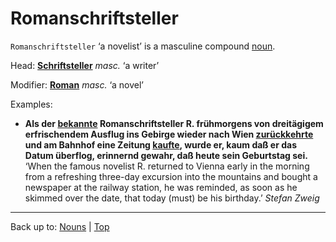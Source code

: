 # Romanschriftsteller

`Romanschriftsteller` ‘a novelist’ is a masculine compound [noun](../../index.md).

Head: **[Schriftsteller](../../s/sc/Schriftsteller.md)** *masc.* ‘a writer’

Modifier: **[Roman](Roman.md)** *masc.* ‘a novel’

Examples:
- **Als der [bekannte](../../../adjectives/b/be/bekannt.md) Romanschriftsteller R. frühmorgens von dreitägigem erfrischendem Ausflug ins Gebirge wieder nach Wien [zurückkehrte](../../../verbs/z/zu/zurueckkehren.md) und am Bahnhof eine Zeitung [kaufte](../../../verbs/k/ka/kaufen.md), wurde er, kaum daß er das Datum überflog, erinnernd gewahr, daß heute sein Geburtstag sei.** ‘When the famous novelist R. returned to Vienna early in the morning from a refreshing three-day excursion into the mountains and bought a newspaper at the railway station, he was reminded, as soon as he skimmed over the date, that today (must) be his birthday.’ *Stefan Zweig*

----

Back up to: [Nouns](../../index.md) | [Top](../../../index.md)
